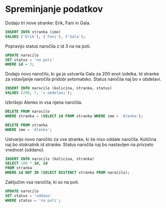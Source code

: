 # Spreminjanje podatkov

Dodajo tri nove stranke: Erik, Fani in Gala.
```sql
INSERT INTO stranka (ime)
VALUES ('Erik'), ('Fani'), ('Gala');
```

Popravijo status naročila z id 3 na na poti.
```sql
UPDATE narocilo
SET status = 'na poti'
WHERE id = 3;
```

Dodajo novo naročilo, ki ga je ustvarila Gala za 200 enot izdelka. Id stranke za vstavljanje naročila pridobi avtomatsko. Status naročila naj bo v obdelavi.
```sql
INSERT INTO narocilo (kolicina, stranka, status)
VALUES (200, 7, 'v obdelavi');
```

Izbrišejo Alenko in vsa njena naročila.
```sql
DELETE FROM narocilo
WHERE stranka = (SELECT id FROM stranka WHERE ime = 'Alenka');

DELETE FROM stranka
WHERE ime = 'Alenka';
```

Ustvarijo novo naročilo za vse stranke, ki še niso oddale naročila. Količina naj bo stokratnik id stranke. Status naročila naj bo nastavljen na privzeto vrednost (oddano).
```sql
INSERT INTO narocilo (kolicina, stranka)
SELECT 100 * id, id
FROM stranka
WHERE id NOT IN (SELECT DISTINCT stranka FROM narocilo);
```

Zaključim vsa naročila, ki so na poti.
```sql
UPDATE narocilo
SET status = 'oddano'
WHERE status = 'na poti';
```